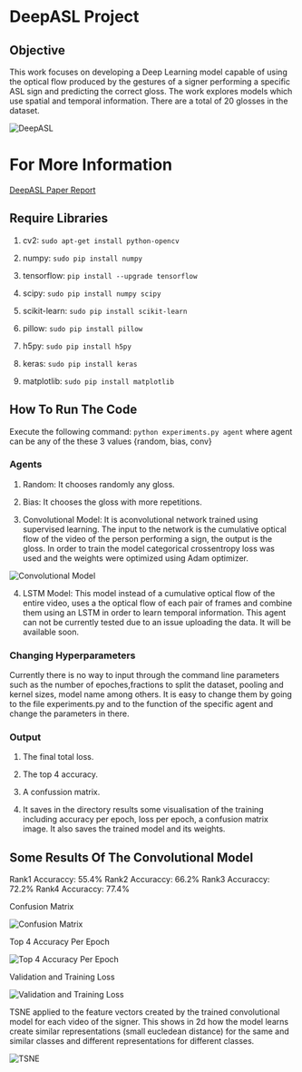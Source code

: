 # DeepASL Project

## Objective
This work focuses on developing a Deep Learning model capable of using the optical flow produced by the gestures of a signer performing a specific ASL sign and predicting the correct gloss. The work explores models which use spatial and temporal information. There are a total of 20 glosses in the dataset.

![DeepASL](https://github.com/CognitionTree/Deep-ASL-Translator/blob/master/Python-Implementation/documents/images/ASL.png)

# For More Information
[DeepASL Paper Report](https://github.com/CognitionTree/Deep-ASL-Translator/blob/master/Python-Implementation/documents/deepasl-classifying-asl-9.pdf)

## Require Libraries
1. cv2: `sudo apt-get install python-opencv`

2. numpy: `sudo pip install numpy`

3. tensorflow: `pip install --upgrade tensorflow`

4. scipy: `sudo pip install numpy scipy`

5. scikit-learn: `sudo pip install scikit-learn`

6. pillow: `sudo pip install pillow`

7. h5py: `sudo pip install h5py`

8. keras: `sudo pip install keras`

9. matplotlib: `sudo pip install matplotlib`

## How To Run The Code
Execute the following command: `python experiments.py agent` where agent can be any of the these 3 values {random, bias, conv}

### Agents
1. Random: It chooses randomly any gloss.

2. Bias: It chooses the gloss with more repetitions.

3. Convolutional Model: It is aconvolutional network trained using supervised learning. The input to the network is the cumulative optical flow of the video of the person performing a sign, the output is the gloss. In order to train the model categorical crossentropy loss was used and the weights were optimized using Adam optimizer.

![Convolutional Model](https://github.com/CognitionTree/Deep-ASL-Translator/blob/master/Python-Implementation/model_images/Convolutional%20Model.png)

4. LSTM Model: This model instead of a cumulative optical flow of the entire video, uses a the optical flow of each pair of frames and combine them using an LSTM in order to learn temporal information. This agent can not be currently tested due to an issue uploading the data. It will be available soon.

### Changing Hyperparameters
Currently there is no way to input through the command line parameters such as the number of epoches,fractions to split the dataset, pooling and kernel sizes, model name among others. It is easy to change them by going to the file experiments.py and to the function of the specific agent and change the parameters in there. 

### Output
1. The final total loss.

2. The top 4 accuracy.

3. A confussion matrix.

5. It saves in the directory results some visualisation of the training including accuracy per epoch, loss per epoch, a confusion matrix image. It also saves the trained model and its weights.

## Some Results Of The Convolutional Model
Rank1 Accuraccy: 55.4%
Rank2 Accuraccy: 66.2%
Rank3 Accuraccy: 72.2%
Rank4 Accuraccy: 77.4%

Confusion Matrix

![Confusion Matrix](https://github.com/CognitionTree/Deep-ASL-Translator/blob/master/Python-Implementation/results/Convolutional%20Model%20Top%204%20Confusion%20Matrix.png)

Top 4 Accuracy Per Epoch

![Top 4 Accuracy Per Epoch](https://github.com/CognitionTree/Deep-ASL-Translator/blob/master/Python-Implementation/results/Convolutional%20Model%20Top%204_accuracy_historytraining_all.png)

Validation and Training Loss

![Validation and Training Loss](https://github.com/CognitionTree/Deep-ASL-Translator/blob/master/Python-Implementation/results/Convolutional%20Model%20Top%204_loss_history.png)

TSNE applied to the feature vectors created by the trained convolutional model for each video of the signer. This shows in 2d how the model learns create similar representations (small eucledean distance) for the same and similar classes and different representations for different classes.

![TSNE](https://github.com/CognitionTree/Deep-ASL-Translator/blob/master/Python-Implementation/tsne/tsne_conv_model_dots.png)
